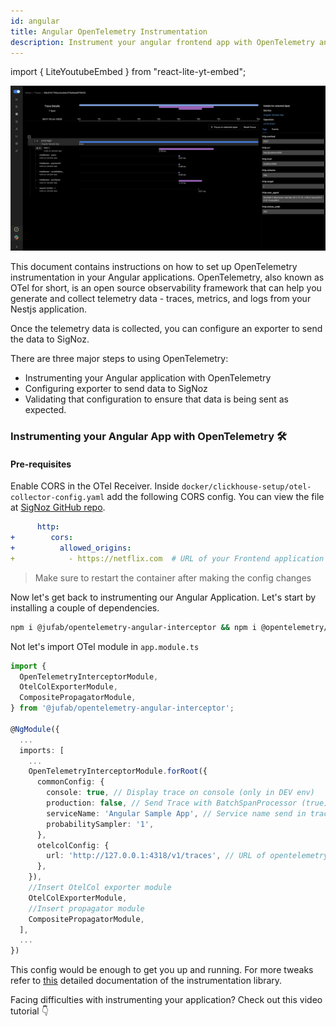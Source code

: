 ```yaml
---
id: angular
title: Angular OpenTelemetry Instrumentation
description: Instrument your angular frontend app with OpenTelemetry and send data to SigNoz
---
```


import { LiteYoutubeEmbed } from "react-lite-yt-embed";

![Angular Instrumentation](../../static/img/angular-instrumentation.webp)


This document contains instructions on how to set up OpenTelemetry instrumentation in your Angular applications. OpenTelemetry, also known as OTel for short, is an open source observability framework that can help you generate and collect telemetry data - traces, metrics, and logs from your Nestjs application.


Once the telemetry data is collected, you can configure an exporter to send the data to SigNoz.

There are three major steps to using OpenTelemetry:

- Instrumenting your Angular application with OpenTelemetry
- Configuring exporter to send data to SigNoz
- Validating that configuration to ensure that data is being sent as expected.

<!-- ### Why you need to instrument your frontend application 🤔

We all are familiar with instrumenting backend services but have you ever thought about instrumenting frontend applications. Let us first understand why we need to instrument frontend applications and why reliability is a priority.

- Frontend is the first and last point of the user's interaction.
- Unreliable frontend can block user's access to product in turn having a direct business impact.
- Increasing devices and platforms unlocks new user genres hence unknown and multiple points of failure.
- To examine and analyze the reliability of a new feature served as an A/B experiment.
- It works in region X but not in region Y.
- RCA on the user's complete journey inside the application. -->

### Instrumenting your Angular App with OpenTelemetry 🛠

#### Pre-requisites

Enable CORS in the OTel Receiver. Inside `docker/clickhouse-setup/otel-collector-config.yaml` add the following CORS config. You can view the file at [SigNoz GitHub repo](https://github.com/SigNoz/signoz/blob/develop/deploy/docker/clickhouse-setup/otel-collector-config.yaml).

```yml
      http:
+        cors:
+          allowed_origins:
+            - https://netflix.com  # URL of your Frontend application
```

> Make sure to restart the container after making the config changes

Now let's get back to instrumenting our Angular Application. Let's start by installing a couple of dependencies.

```sh
npm i @jufab/opentelemetry-angular-interceptor && npm i @opentelemetry/api @opentelemetry/sdk-trace-web @opentelemetry/sdk-trace-base @opentelemetry/core @opentelemetry/semantic-conventions @opentelemetry/resources @opentelemetry/exporter-trace-otlp-http @opentelemetry/exporter-zipkin @opentelemetry/propagator-b3 @opentelemetry/propagator-jaeger @opentelemetry/context-zone-peer-dep @opentelemetry/instrumentation @opentelemetry/instrumentation-document-load @opentelemetry/instrumentation-fetch @opentelemetry/instrumentation-xml-http-request @opentelemetry/propagator-aws-xray --save-dev
```

Not let's import OTel module in `app.module.ts`

```ts
import {
  OpenTelemetryInterceptorModule,
  OtelColExporterModule,
  CompositePropagatorModule,
} from '@jufab/opentelemetry-angular-interceptor';

@NgModule({
  ...
  imports: [
    ...
    OpenTelemetryInterceptorModule.forRoot({
      commonConfig: {
        console: true, // Display trace on console (only in DEV env)
        production: false, // Send Trace with BatchSpanProcessor (true) or SimpleSpanProcessor (false)
        serviceName: 'Angular Sample App', // Service name send in trace
        probabilitySampler: '1',
      },
      otelcolConfig: {
        url: 'http://127.0.0.1:4318/v1/traces', // URL of opentelemetry collector
      },
    }),
    //Insert OtelCol exporter module
    OtelColExporterModule,
    //Insert propagator module
    CompositePropagatorModule,
  ],
  ...
})
```

This config would be enough to get you up and running. For more tweaks refer to [this](https://github.com/jufab/opentelemetry-angular-interceptor#readme) detailed documentation of the instrumentation library.



Facing difficulties with instrumenting your application? Check out this video tutorial 👇

<LiteYoutubeEmbed id="g-I-v1FtMoM" mute={false} />

